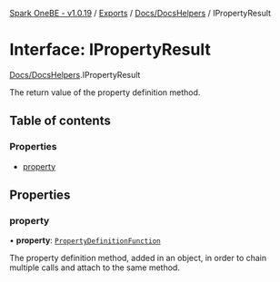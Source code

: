[Spark OneBE - v1.0.19](../README.md) / [Exports](../modules.md) / [Docs/DocsHelpers](../modules/Docs_DocsHelpers.md) / IPropertyResult

# Interface: IPropertyResult

[Docs/DocsHelpers](../modules/Docs_DocsHelpers.md).IPropertyResult

The return value of the property definition method.

## Table of contents

### Properties

- [property](Docs_DocsHelpers.IPropertyResult.md#property)

## Properties

### property

• **property**: [`PropertyDefinitionFunction`](../modules/Docs_DocsHelpers.md#propertydefinitionfunction)

The property definition method, added in an object, in order to chain multiple calls and attach to the same method.
